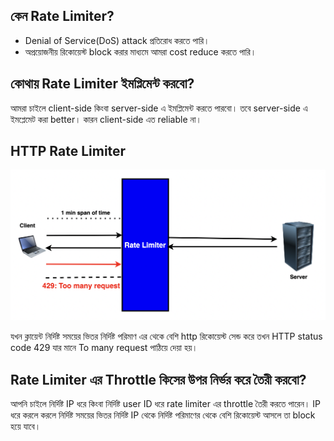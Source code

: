 ## কেন Rate Limiter?

- Denial of Service(DoS) attack প্রতিরোধ করতে পারি।
- অপ্রয়োজনীয় রিকোয়েস্ট block করার মাধ্যমে আমরা cost reduce করতে পারি।

## কোথায় Rate Limiter ইমপ্লিমেন্ট করবো?

আমরা চাইলে client-side কিংবা server-side এ ইমপ্লিমেন্ট করতে পারবো। তবে server-side এ ইমপ্লেমেট করা better। কারন client-side এত reliable না।

## HTTP Rate Limiter

<p align="center">
  <img src="./images/http-rate-limiter.png" alt="http rate limiter">
</p>

যখন ক্লায়েন্ট নির্দিষ্ট সময়ের ভিতর নির্দিষ্ট পরিমাণ এর থেকে বেশি http রিকোয়েস্ট সেন্ড করে তখন HTTP status code 429 যার মানে To many request পাঠিয়ে দেয়া হয়।

## Rate Limiter এর Throttle কিসের উপর নির্ভর করে তৈরী করবো?

আপনি চাইলে নির্দিষ্ট IP ধরে কিংবা নির্দিষ্ট user ID ধরে rate limiter এর throttle তৈরী করতে পারেন। IP ধরে করলে করলে নির্দিষ্ট সময়ের ভিতর নির্দিষ্ট IP থেকে নির্দিষ্ট পরিমাণের থেকে বেশি রিকোয়েস্ট আসলে তা block হয়ে যাবে।
